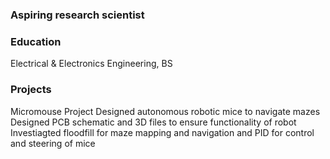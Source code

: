 ### Aspiring research scientist

### Education
Electrical & Electronics Engineering, BS

### Projects
Micromouse Project
Designed autonomous robotic mice to navigate mazes
Designed PCB schematic and 3D files to ensure functionality of robot
Investiagted floodfill for maze mapping and navigation and PID for control and steering of mice 

